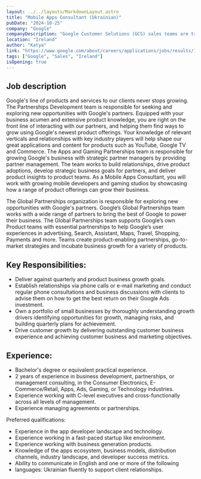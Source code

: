 ```yaml
---
layout: ../../layouts/MarkdownLayout.astro
title: "Mobile Apps Consultant (Ukrainian)"
pubDate: "2024-10-25"
company: "Google"
companyDescription: "Google Customer Solutions (GCS) sales teams are trusted advisors and competitive sellers who maintain a relentless focus on customer success by bringing the best Google has to offer to small- and medium-sized businesses (SMBs), which are the backbone of our communities. As a member of our team, you will have the opportunity to work with company owners and make a real difference in their businesses by helping them grow. Together, we help shape the future of innovation for customers, partners, and sellers...and we have fun doing it."
location: "Ireland"
author: "Katya"
link: "https://www.google.com/about/careers/applications/jobs/results/139460227396182726-mobile-apps-consultant"
tags: ["Google", "Sales", "Ireland"]
isOpening: true
---
```


## Job description
Google's line of products and services to our clients never stops growing. The Partnerships Development team is responsible for seeking and exploring new opportunities with Google's partners. Equipped with your business acumen and extensive product knowledge, you are right on the front line of interacting with our partners, and helping them find ways to grow using Google's newest product offerings. Your knowledge of relevant verticals and relationships with key industry players will help shape our great applications and content for products such as YouTube, Google TV and Commerce.
The Apps and Gaming Partnerships team is responsible for growing Google's business with strategic partner managers by providing partner management. The team works to build relationships, drive product adoptions, develop strategic business goals for partners, and deliver product insights to product teams.
As a Mobile Apps Consultant, you will work with growing mobile developers and gaming studios by showcasing how a range of product offerings can grow their business.

The Global Partnerships organization is responsible for exploring new opportunities with Google's partners. Google’s Global Partnerships team works with a wide range of partners to bring the best of Google to power their business. The Global Partnerships team supports Google’s own Product teams with essential partnerships to help Google’s user experiences in advertising, Search, Assistant, Maps, Travel, Shopping, Payments and more. Teams create product-enabling partnerships, go-to-market strategies and incubate business growth for a variety of products.

## Key Responsibilities:
- Deliver against quarterly and product business growth goals.
- Establish relationships via phone calls or e-mail marketing and conduct regular phone consultations and business discussions with clients to advise them on how to get the best return on their Google Ads investment.
- Own a portfolio of small businesses by thoroughly understanding growth drivers identifying opportunities for growth, managing risks, and building quarterly plans for achievement.
- Drive customer growth by delivering outstanding customer business experience and achieving customer business and marketing objectives.


## Experience:

- Bachelor's degree or equivalent practical experience.
- 2 years of experience in business development, partnerships, or management consulting, in the Consumer Electronics, E-Commerce/Retail, Apps, Ads, Gaming, or Technology industries.
- Experience working with C-level executives and cross-functionally across all levels of management.
- Experience managing agreements or partnerships.


Preferred qualifications:

- Experience in the app developer landscape and technology.
- Experience working in a fast-paced startup like environment.
- Experience working with business generation products.
- Knowledge of the apps ecosystem, business models, distribution channels, industry landscape, and developer success metrics.
- Ability to communicate in English and one or more of the following
- languages: Ukrainian fluently to support client relationships.

